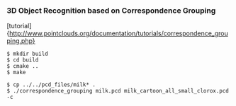 ### 3D Object Recognition based on Correspondence Grouping

[tutorial]{http://www.pointclouds.org/documentation/tutorials/correspondence_grouping.php}
```
$ mkdir build
$ cd build
$ cmake ..
$ make
```
```
$ cp ../../pcd_files/milk* .
$ ./correspondence_grouping milk.pcd milk_cartoon_all_small_clorox.pcd -c
```
